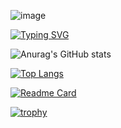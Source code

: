 ![image](https://github.com/Vol4uk13/master/assets/92542920/3395f4b9-ed09-40f6-b730-e034177b04ef)

[![Typing SVG](https://readme-typing-svg.demolab.com?font=Handjet&weight=700&size=50&pause=1100&width=700&height=100&lines=I+explore+the+world+with;Data+Science)](https://git.io/typing-svg)





![Anurag's GitHub stats](https://github-readme-stats.vercel.app/api?username=Vol4uk13&theme=synthwave&show_icons=true)

[![Top Langs](https://github-readme-stats.vercel.app/api/top-langs/?username=Vol4uk13&layout=compact)](https://github.com/anuraghazra/github-readme-stats)

[![Readme Card](https://github-readme-stats.vercel.app/api/pin/?username=Vol4uk13&repo=master)](https://github.com/Vol4uk13/master)

[![trophy](https://github-profile-trophy.vercel.app/?username=Vol4uk13&theme=juicyfresh&title=Repositories,Stars,Commits,Followers,PullRequest,MultipleLang&margin-w=20)](https://github.com/ryo-ma/github-profile-trophy)

